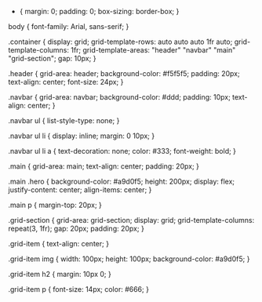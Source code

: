 * {
    margin: 0;
    padding: 0;
    box-sizing: border-box;
}

body {
    font-family: Arial, sans-serif;
}

.container {
    display: grid;
    grid-template-rows: auto auto auto 1fr auto;
    grid-template-columns: 1fr;
    grid-template-areas:
        "header"
        "navbar"
        "main"
        "grid-section";
    gap: 10px;
}

.header {
    grid-area: header;
    background-color: #f5f5f5;
    padding: 20px;
    text-align: center;
    font-size: 24px;
}

.navbar {
    grid-area: navbar;
    background-color: #ddd;
    padding: 10px;
    text-align: center;
}

.navbar ul {
    list-style-type: none;
}

.navbar ul li {
    display: inline;
    margin: 0 10px;
}

.navbar ul li a {
    text-decoration: none;
    color: #333;
    font-weight: bold;
}

.main {
    grid-area: main;
    text-align: center;
    padding: 20px;
}

.main .hero {
    background-color: #a9d0f5;
    height: 200px;
    display: flex;
    justify-content: center;
    align-items: center;
}

.main p {
    margin-top: 20px;
}

.grid-section {
    grid-area: grid-section;
    display: grid;
    grid-template-columns: repeat(3, 1fr);
    gap: 20px;
    padding: 20px;
}

.grid-item {
    text-align: center;
}

.grid-item img {
    width: 100px;
    height: 100px;
    background-color: #a9d0f5;
}

.grid-item h2 {
    margin: 10px 0;
}

.grid-item p {
    font-size: 14px;
    color: #666;
}
